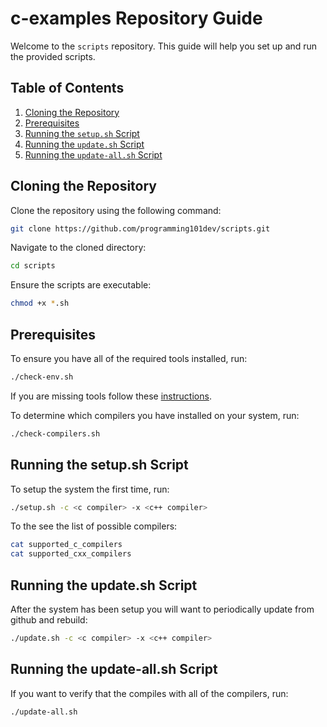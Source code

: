 # c-examples Repository Guide

Welcome to the `scripts` repository. This guide will help you set up and run the provided scripts.

## **Table of Contents**

1. [Cloning the Repository](#cloning-the-repository)
2. [Prerequisites](#Prerequisites)
3. [Running the `setup.sh` Script](#running-the-setupsh-script)
3. [Running the `update.sh` Script](#running-the-updatesh-script)
3. [Running the `update-all.sh` Script](#running-the-update-allsh-script)

## **Cloning the Repository**

Clone the repository using the following command:

```bash
git clone https://github.com/programming101dev/scripts.git
```

Navigate to the cloned directory:

```bash
cd scripts
```

Ensure the scripts are executable:

```bash
chmod +x *.sh
```

## **Prerequisites**

To ensure you have all of the required tools installed, run:
```bash
./check-env.sh
```

If you are missing tools follow these [instructions](https://docs.google.com/document/d/1ZPqlPD1mie5iwJ2XAcNGz7WeA86dTLerFXs9sAuwCco/edit?usp=drive_link).

To determine which compilers you have installed on your system, run:
```bash
./check-compilers.sh
```

## **Running the setup.sh Script**

To setup the system the first time, run:

```bash
./setup.sh -c <c compiler> -x <c++ compiler>
```

To the see the list of possible compilers:
```bash
cat supported_c_compilers
cat supported_cxx_compilers
```

## **Running the update.sh Script**

After the system has been setup you will want to periodically update from github and rebuild:

```bash
./update.sh -c <c compiler> -x <c++ compiler>
```

## **Running the update-all.sh Script**

If you want to verify that the compiles with all of the compilers, run:

```bash
./update-all.sh
```
